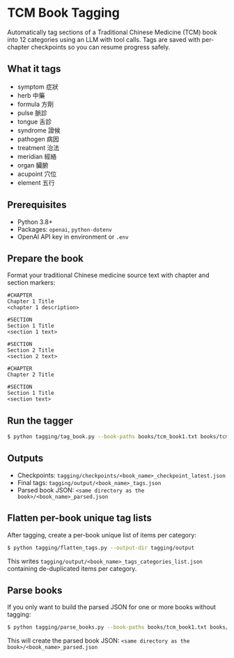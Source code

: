 TCM Book Tagging
=================

Automatically tag sections of a Traditional Chinese Medicine (TCM) book into 12 categories using an LLM with tool calls. Tags are saved with per-chapter checkpoints so you can resume progress safely.

What it tags
------------
- symptom 症狀
- herb 中藥
- formula 方劑
- pulse 脈診
- tongue 舌診
- syndrome 證候
- pathogen 病因
- treatment 治法
- meridian 經絡
- organ 臟腑
- acupoint 穴位
- element 五行

Prerequisites
-------------
- Python 3.8+
- Packages: `openai`, `python-dotenv`
- OpenAI API key in environment or `.env`

Prepare the book
----------------
Format your traditional Chinese medicine source text with chapter and section markers:

```text
#CHAPTER
Chapter 1 Title
<chapter 1 description>

#SECTION
Section 1 Title
<section 1 text>

#SECTION
Section 2 Title
<section 2 text>

#CHAPTER
Chapter 2 Title

#SECTION
Section 1 Title
<section text>
```

Run the tagger
--------------

```bash
$ python tagging/tag_book.py --book-paths books/tcm_book1.txt books/tcm_book2.txt
```

Outputs
-------
- Checkpoints: `tagging/checkpoints/<book_name>_checkpoint_latest.json`
- Final tags: `tagging/output/<book_name>_tags.json`
- Parsed book JSON: `<same directory as the book>/<book_name>_parsed.json`

Flatten per-book unique tag lists
---------------------------------
After tagging, create a per-book unique list of items per category:

```bash
$ python tagging/flatten_tags.py --output-dir tagging/output
```

This writes `tagging/output/<book_name>_tags_categories_list.json` containing de-duplicated items per category.

Parse books
---------------------
If you only want to build the parsed JSON for one or more books without tagging:

```bash
$ python tagging/parse_books.py --book-paths books/tcm_book1.txt books/tcm_book2.txt
```

This will create the parsed book JSON: `<same directory as the book>/<book_name>_parsed.json`